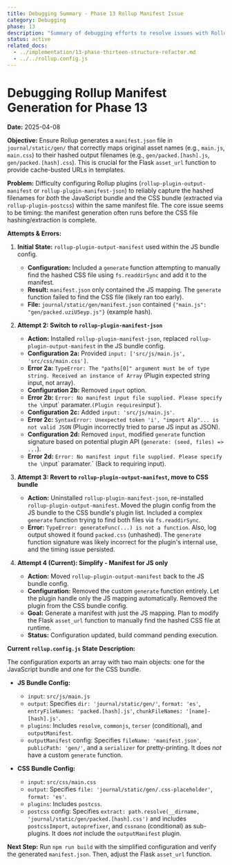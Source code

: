 ```yaml
---
title: Debugging Summary - Phase 13 Rollup Manifest Issue
category: Debugging
phase: 13
description: "Summary of debugging efforts to resolve issues with Rollup manifest generation, specifically capturing both JS and CSS hashed filenames."
status: active
related_docs:
  - ../implementation/13-phase-thirteen-structure-refactor.md
  - ../../rollup.config.js
---
```


# Debugging Rollup Manifest Generation for Phase 13

**Date:** 2025-04-08

**Objective:** Ensure Rollup generates a `manifest.json` file in `journal/static/gen/` that correctly maps original asset names (e.g., `main.js`, `main.css`) to their hashed output filenames (e.g., `gen/packed.[hash].js`, `gen/packed.[hash].css`). This is crucial for the Flask `asset_url` function to provide cache-busted URLs in templates.

**Problem:** Difficulty configuring Rollup plugins (`rollup-plugin-output-manifest` or `rollup-plugin-manifest-json`) to reliably capture the hashed filenames for *both* the JavaScript bundle and the CSS bundle (extracted via `rollup-plugin-postcss`) within the same manifest file. The core issue seems to be timing: the manifest generation often runs before the CSS file hashing/extraction is complete.

**Attempts & Errors:**

1.  **Initial State:** `rollup-plugin-output-manifest` used within the JS bundle config.
    *   **Configuration:** Included a `generate` function attempting to manually find the hashed CSS file using `fs.readdirSync` and add it to the manifest.
    *   **Result:** `manifest.json` only contained the JS mapping. The `generate` function failed to find the CSS file (likely ran too early).
    *   **File:** `journal/static/gen/manifest.json` contained `{"main.js": "gen/packed.uziU5eyp.js"}` (example hash).

2.  **Attempt 2: Switch to `rollup-plugin-manifest-json`**
    *   **Action:** Installed `rollup-plugin-manifest-json`, replaced `rollup-plugin-output-manifest` in the JS bundle config.
    *   **Configuration 2a:** Provided `input: ['src/js/main.js', 'src/css/main.css']`.
    *   **Error 2a:** `TypeError: The "paths[0]" argument must be of type string. Received an instance of Array` (Plugin expected string input, not array).
    *   **Configuration 2b:** Removed `input` option.
    *   **Error 2b:** `Error: No manifest input file supplied. Please specify the \`input\` paramater.` (Plugin requires `input`).
    *   **Configuration 2c:** Added `input: 'src/js/main.js'`.
    *   **Error 2c:** `SyntaxError: Unexpected token 'i', "import Alp"... is not valid JSON` (Plugin incorrectly tried to parse JS input as JSON).
    *   **Configuration 2d:** Removed `input`, modified `generate` function signature based on potential plugin API (`generate: (seed, files) => ...`).
    *   **Error 2d:** `Error: No manifest input file supplied. Please specify the \`input\` paramater.` (Back to requiring input).

3.  **Attempt 3: Revert to `rollup-plugin-output-manifest`, move to CSS bundle**
    *   **Action:** Uninstalled `rollup-plugin-manifest-json`, re-installed `rollup-plugin-output-manifest`. Moved the plugin config from the JS bundle to the CSS bundle's plugin list. Included a complex `generate` function trying to find both files via `fs.readdirSync`.
    *   **Error:** `TypeError: generateFunc(...) is not a function`. Also, log output showed it found `packed.css` (unhashed). The `generate` function signature was likely incorrect for the plugin's internal use, and the timing issue persisted.

4.  **Attempt 4 (Current): Simplify - Manifest for JS only**
    *   **Action:** Moved `rollup-plugin-output-manifest` back to the JS bundle config.
    *   **Configuration:** Removed the custom `generate` function entirely. Let the plugin handle only the JS mapping automatically. Removed the plugin from the CSS bundle config.
    *   **Goal:** Generate a manifest with just the JS mapping. Plan to modify the Flask `asset_url` function to manually find the hashed CSS file at runtime.
    *   **Status:** Configuration updated, build command pending execution.

**Current `rollup.config.js` State Description:**

The configuration exports an array with two main objects: one for the JavaScript bundle and one for the CSS bundle.

*   **JS Bundle Config:**
    *   `input`: `src/js/main.js`
    *   `output`: Specifies `dir: 'journal/static/gen/'`, `format: 'es'`, `entryFileNames: 'packed.[hash].js'`, `chunkFileNames: '[name]-[hash].js'`.
    *   `plugins`: Includes `resolve`, `commonjs`, `terser` (conditional), and `outputManifest`.
    *   `outputManifest` config: Specifies `fileName: 'manifest.json'`, `publicPath: 'gen/'`, and a `serializer` for pretty-printing. It does *not* have a custom `generate` function.

*   **CSS Bundle Config:**
    *   `input`: `src/css/main.css`
    *   `output`: Specifies `file: 'journal/static/gen/.css-placeholder'`, `format: 'es'`.
    *   `plugins`: Includes `postcss`.
    *   `postcss` config: Specifies `extract: path.resolve(__dirname, 'journal/static/gen/packed.[hash].css')` and includes `postcssImport`, `autoprefixer`, and `cssnano` (conditional) as sub-plugins. It does *not* include the `outputManifest` plugin.

**Next Step:** Run `npm run build` with the simplified configuration and verify the generated `manifest.json`. Then, adjust the Flask `asset_url` function.